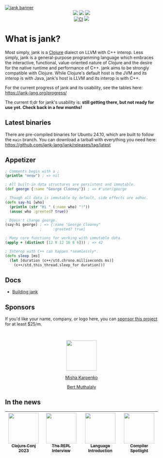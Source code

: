 <a href="https://jank-lang.org">
  <img src="https://media.githubusercontent.com/media/jank-lang/jank/main/.github/img/banner.png" alt="jank banner" />
</a>

<div align="center">
  <a href="https://clojurians.slack.com/archives/C03SRH97FDK" target="_blank"><img src="https://img.shields.io/badge/slack-%23jank-e01563.svg?style=flat&logo=slack&logoColor=fd893f&colorA=363636&colorB=363636" /></a>
  <a href="https://github.com/sponsors/jeaye" target="_blank"><img src="https://img.shields.io/github/sponsors/jeaye?style=flat&logo=github&logoColor=fd893f&colorA=363636&colorB=363636" /></a>
  <a href="https://twitter.com/jeayewilkerson" target="_blank"><img src="https://img.shields.io/twitter/follow/jeayewilkerson?style=flat&logo=x&logoColor=fd893f&colorA=363636&colorB=363636" /></a>
  <br/>
  <a href="https://github.com/jank-lang/jank/actions" target="_blank"><img src="https://img.shields.io/github/actions/workflow/status/jank-lang/jank/build.yml?branch=main&style=flat&logo=github&logoColor=fd893f&colorA=363636&colorB=363636" alt="CI" /></a>
  <a href="https://codecov.io/gh/jank-lang/jank" target="_blank"><img src="https://img.shields.io/codecov/c/github/jank-lang/jank?style=flat&logo=codecov&logoColor=fd893f&colorA=363636&colorB=363636" /></a>
</div>

# What is jank?

Most simply, jank is a [Clojure](https://clojure.org/) dialect on LLVM with C++ interop.
Less simply, jank is a general-purpose programming language which embraces the interactive,
functional, value-oriented nature of Clojure and the desire for the native
runtime and performance of C++. jank aims to be strongly compatible with
Clojure. While Clojure's default host is the JVM and its interop is with Java,
jank's host is LLVM and its interop is with C++.

For the current progress of jank and its usability, see the tables here: https://jank-lang.org/progress/

The current tl;dr for jank's usability is: **still getting there, but not ready for
use yet. Check back in a few months!**

## Latest binaries
There are pre-compiled binaries for Ubuntu 24.10, which are built to follow the
`main` branch. You can download a tarball with everything you need here: https://github.com/jank-lang/jank/releases/tag/latest

## Appetizer
```clojure
; Comments begin with a ;
(println "meow") ; => nil

; All built-in data structures are persistent and immutable.
(def george {:name "George Clooney"}) ; => #'user/george

; Though all data is immutable by default, side effects are adhoc.
(defn say-hi [who]
  (println (str "Hi " (:name who) "!"))
  (assoc who :greeted? true))

; Doesn't change george.
(say-hi george) ; => {:name "George Clooney"
                ;     :greeted? true}

; Many core functions for working with immutable data.
(apply + (distinct [12 8 12 16 8 6])) ; => 42

; Interop with C++ can happen *seamlessly*.
(defn sleep [ms]
  (let [duration (c++/std.chrono.milliseconds ms)]
    (c++/std.this_thread.sleep_for duration)))
```

## Docs
* [Building jank](./compiler+runtime/doc/build.md)

## Sponsors
If you'd like your name, company, or logo here, you can
[sponsor this project](https://github.com/sponsors/jeaye) for at least $25/m.

<br/>

<p align="center">
  <a href="https://www.clojuriststogether.org/">
    <img src="https://www.clojuriststogether.org/header-logo.svg" height="100px">
  </a>
</p>

<p align="center">
  <a href="https://pitch.com/">
    Misha Karpenko
  </a>
</p>

<p align="center">
  <a href="http://www.somethingdoneright.net/about">
    Bert Muthalaly
  </a>
</p>

## In the news
<div align="center">

| [<img src="https://i0.wp.com/2023.clojure-conj.org/wp-content/uploads/2019/06/clojure.png?resize=150%2C150&ssl=1" height="100px"><br /><sub><b>Clojure Conj 2023</b></sub>](https://www.youtube.com/watch?v=Yw4IAY4Nx_o)<br />        | [<img src="https://user-images.githubusercontent.com/1057635/193151333-449385c2-9ddb-468e-b715-f149d173e310.svg" height="100px"><br /><sub><b>The REPL Interview</b></sub>](https://www.therepl.net/episodes/44/)<br /> |  [<img src="https://github.com/jank-lang/jank/assets/1057635/72ff097c-578c-46f8-a727-aae6dcf2a82f" width="100px"><br /><sub><b>Language Introduction</b></sub>](https://youtu.be/ncYlHfK25i0)<br />          | [<img src="https://github.com/jank-lang/jank/assets/1057635/9788a7c8-93da-47ea-8d1d-8a258a747942" width="100px"><br /><sub><b>Compiler Spotlight</b></sub>](https://compilerspotlight.substack.com/p/language-showcase-jank)<br /> |
| :-----------------------------------------------------------------------------------------------------------------------------------------------------------------: | :-----------------------------------------------------------------------------------------------------------------------------------------------------------------------: | :-: | :-: |

</div>
